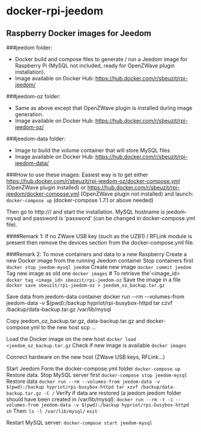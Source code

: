 # docker-rpi-jeedom
## Raspberry Docker images for Jeedom

###jeedom folder:
* Docker build and compose files to generate / run a Jeedom image for Raspberry Pi
(MySQL not included, ready for OpenZWave plugin installation).
* Image available on Docker Hub: https://hub.docker.com/r/sbeuzit/rpi-jeedom/

###jeedom-oz folder:
* Same as above except that OpenZWave plugin is installed during image generation.
* Image available on Docker Hub: https://hub.docker.com/r/sbeuzit/rpi-jeedom-oz/

###jeedom-data folder:
* Image to build the volume container that will store MySQL files
* Image available on Docker Hub: https://hub.docker.com/r/sbeuzit/rpi-jeedom-data/



###How to use these images:
Easiest way is to get either https://hub.docker.com/r/sbeuzit/rpi-jeedom-oz/docker-compose.yml (OpenZWave plugin installed) or https://hub.docker.com/r/sbeuzit/rpi-jeedom/docker-compose.yml (OpenZWave plugin not installed) and launch:
``` docker-compose up``` (docker-compose 1.7.1 or above needed)

Then go to http://<raspberry ip>/ and start the installation. MySQL hostname is jeedom-mysql and password is 'password' (can be changed in docker-compose.yml file).

####Remark 1:
If no ZWave USB key (such as the UZB1) / RFLink module is present then remove the devices section from the docker-compose.yml file.

###Remark 2:
To move containers and data to a new Raspberry
Create a new Docker image from the running Jeedom container
Stop containers first
```docker stop jeedom-mysql jeedom```
Create new image
```docker commit jeedom```
Tag new image as old one 
```docker images``` # To retrieve the'<image_id>
```docker tag <image_id> sbeuzit/rpi-jeedom-oz```
Save the image in a file 
```docker save sbeuzit/rpi-jeedom-oz > jeedom_oz_backup.tar.gz```

Save data from  jeedom-data container 
docker run --rm --volumes-from jeedom-data -v $(pwd):/backup hypriot/rpi-busybox-httpd tar czvf /backup/data-backup.tar.gz /var/lib/mysql


Copy jeedom_oz_backup.tar.gz, data-backup.tar.gz and docker-compose.yml to the new host
scp ...

Load the Docker image on the new host
```docker load <jeedom_oz_backup.tar.gz```
Check if new image is available 
```docker images```

Connect hardware on the new host (ZWave USB keys, RFLink...) 

Start Jeedom
Form the  docker-compose.yml folder
```docker-compose up```
Restore data. Stop MySQL server first
```docker-compose stop jeedom-mysql```
Restore data 
```docker run --rm --volumes-from jeedom-data -v $(pwd):/backup hypriot/rpi-busybox-httpd tar xzvf /backup/data-backup.tar.gz -C /```
 Verify if data are restored (a jeedom jeedom folder should have been created in /var/lib/mysql):
```docker run --rm -t -i --volumes-from jeedom-data -v $(pwd):/backup hypriot/rpi-busybox-httpd sh```
Then:
```ls -l /var/lib/mysql/```
```exit```

Restart MySQL server:
```docker-compose start jeedom-mysql```

```
